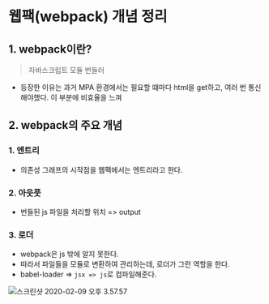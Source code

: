 # 웹팩(webpack) 개념 정리

## 1. webpack이란?

> 자바스크립트 모듈 번들러

- 등장한 이유는 과거 MPA 환경에서는 필요할 떄마다 html을 get하고, 여러 번 통신해야했다. 이 부분에 비효율을 느껴 



## 2. webpack의 주요 개념

### 1. 엔트리

- 의존성 그래프의 시작점을 웹팩에서는 엔트리라고 한다.



### 2. 아웃풋

- 번들된 js 파일을 처리할 위치 => output



### 3. 로더

- webpack은 js 밖에 알지 못한다.
- 따라서 파일들을 모듈로 변환하여 관리하는데, 로더가 그런 역할을 한다.
- babel-loader => `jsx => js`로 컴파일해준다.

![스크린샷 2020-02-09 오후 3.57.57](https://tva1.sinaimg.cn/large/0082zybpgy1gbq5p4ku4cj30ki0eygmw.jpg)
